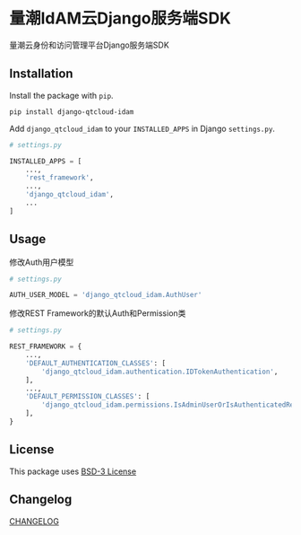 # 量潮IdAM云Django服务端SDK

量潮云身份和访问管理平台Django服务端SDK

## Installation 

Install the package with `pip`.

```shell
pip install django-qtcloud-idam
```

Add `django_qtcloud_idam` to your `INSTALLED_APPS` in Django `settings.py`. 

```python
# settings.py

INSTALLED_APPS = [
    ...,
    'rest_framework',
    ...,
    'django_qtcloud_idam',
    ...
]
```

## Usage 

修改Auth用户模型

```python
# settings.py

AUTH_USER_MODEL = 'django_qtcloud_idam.AuthUser'
```

修改REST Framework的默认Auth和Permission类

```python
# settings.py

REST_FRAMEWORK = {
    ...,
    'DEFAULT_AUTHENTICATION_CLASSES': [
        'django_qtcloud_idam.authentication.IDTokenAuthentication',
    ],
    ...,
    'DEFAULT_PERMISSION_CLASSES': [
        'django_qtcloud_idam.permissions.IsAdminUserOrIsAuthenticatedReadOnly',
    ],
}
```

## License 

This package uses [BSD-3 License](LICENSE)

## Changelog 

[CHANGELOG](CHANGELOG.md)